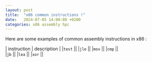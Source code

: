 ```yaml
---
layout: post
title:  "x86 common instructions !"
date:   2024-07-05 14:00:00 +0200
categories: x86 assembly hpc
---
```



Here are some examples of common assembly instructions in x86 : 

| instruction | description |
|`test`       ||
|`jle`        ||
|`mov`        ||
|`cmp`        ||  
|`jb`         ||
|`lea`        ||
|`xor`        ||
